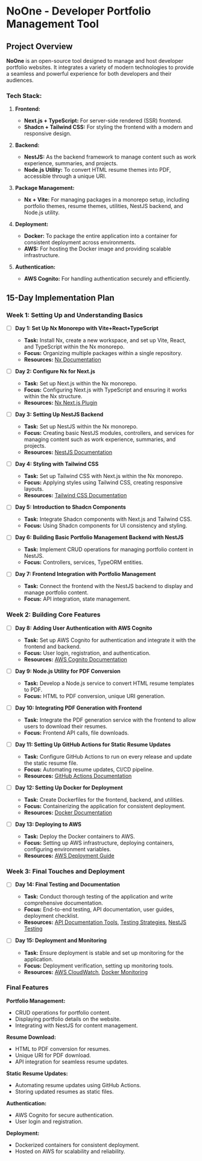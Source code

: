 # NoOne - Developer Portfolio Management Tool

## Project Overview
**NoOne** is an open-source tool designed to manage and host developer portfolio websites. It integrates a variety of modern technologies to provide a seamless and powerful experience for both developers and their audiences.

### Tech Stack:
1. **Frontend:**
   - **Next.js + TypeScript:** For server-side rendered (SSR) frontend.
   - **Shadcn + Tailwind CSS:** For styling the frontend with a modern and responsive design.

2. **Backend:**
   - **NestJS:** As the backend framework to manage content such as work experience, summaries, and projects.
   - **Node.js Utility:** To convert HTML resume themes into PDF, accessible through a unique URI.

3. **Package Management:**
   - **Nx + Vite:** For managing packages in a monorepo setup, including portfolio themes, resume themes, utilities, NestJS backend, and Node.js utility.

4. **Deployment:**
   - **Docker:** To package the entire application into a container for consistent deployment across environments.
   - **AWS:** For hosting the Docker image and providing scalable infrastructure.

5. **Authentication:**
   - **AWS Cognito:** For handling authentication securely and efficiently.

## 15-Day Implementation Plan

### Week 1: Setting Up and Understanding Basics

- [ ] **Day 1: Set Up Nx Monorepo with Vite+React+TypeScript**
  - **Task:** Install Nx, create a new workspace, and set up Vite, React, and TypeScript within the Nx monorepo.
  - **Focus:** Organizing multiple packages within a single repository.
  - **Resources:** [Nx Documentation](https://nx.dev/getting-started/intro)

- [ ] **Day 2: Configure Nx for Next.js**
  - **Task:** Set up Next.js within the Nx monorepo.
  - **Focus:** Configuring Next.js with TypeScript and ensuring it works within the Nx structure.
  - **Resources:** [Nx Next.js Plugin](https://nx.dev/packages/next)

- [ ] **Day 3: Setting Up NestJS Backend**
  - **Task:** Set up NestJS within the Nx monorepo.
  - **Focus:** Creating basic NestJS modules, controllers, and services for managing content such as work experience, summaries, and projects.
  - **Resources:** [NestJS Documentation](https://docs.nestjs.com/)

- [ ] **Day 4: Styling with Tailwind CSS**
  - **Task:** Set up Tailwind CSS with Next.js within the Nx monorepo.
  - **Focus:** Applying styles using Tailwind CSS, creating responsive layouts.
  - **Resources:** [Tailwind CSS Documentation](https://tailwindcss.com/docs)

- [ ] **Day 5: Introduction to Shadcn Components**
  - **Task:** Integrate Shadcn components with Next.js and Tailwind CSS.
  - **Focus:** Using Shadcn components for UI consistency and styling.

- [ ] **Day 6: Building Basic Portfolio Management Backend with NestJS**
  - **Task:** Implement CRUD operations for managing portfolio content in NestJS.
  - **Focus:** Controllers, services, TypeORM entities.

- [ ] **Day 7: Frontend Integration with Portfolio Management**
  - **Task:** Connect the frontend with the NestJS backend to display and manage portfolio content.
  - **Focus:** API integration, state management.

### Week 2: Building Core Features

- [ ] **Day 8: Adding User Authentication with AWS Cognito**
  - **Task:** Set up AWS Cognito for authentication and integrate it with the frontend and backend.
  - **Focus:** User login, registration, and authentication.
  - **Resources:** [AWS Cognito Documentation](https://docs.aws.amazon.com/cognito/index.html)

- [ ] **Day 9: Node.js Utility for PDF Conversion**
  - **Task:** Develop a Node.js service to convert HTML resume templates to PDF.
  - **Focus:** HTML to PDF conversion, unique URI generation.

- [ ] **Day 10: Integrating PDF Generation with Frontend**
  - **Task:** Integrate the PDF generation service with the frontend to allow users to download their resumes.
  - **Focus:** Frontend API calls, file downloads.

- [ ] **Day 11: Setting Up GitHub Actions for Static Resume Updates**
  - **Task:** Configure GitHub Actions to run on every release and update the static resume file.
  - **Focus:** Automating resume updates, CI/CD pipeline.
  - **Resources:** [GitHub Actions Documentation](https://docs.github.com/en/actions)

- [ ] **Day 12: Setting Up Docker for Deployment**
  - **Task:** Create Dockerfiles for the frontend, backend, and utilities.
  - **Focus:** Containerizing the application for consistent deployment.
  - **Resources:** [Docker Documentation](https://docs.docker.com/get-started/)

- [ ] **Day 13: Deploying to AWS**
  - **Task:** Deploy the Docker containers to AWS.
  - **Focus:** Setting up AWS infrastructure, deploying containers, configuring environment variables.
  - **Resources:** [AWS Deployment Guide](https://aws.amazon.com/getting-started/hands-on/deploy-react-app-cicd-amplify/)

### Week 3: Final Touches and Deployment

- [ ] **Day 14: Final Testing and Documentation**
  - **Task:** Conduct thorough testing of the application and write comprehensive documentation.
  - **Focus:** End-to-end testing, API documentation, user guides, deployment checklist.
  - **Resources:** [API Documentation Tools](https://swagger.io/), [Testing Strategies](https://reactjs.org/docs/testing.html), [NestJS Testing](https://docs.nestjs.com/fundamentals/testing)

- [ ] **Day 15: Deployment and Monitoring**
  - **Task:** Ensure deployment is stable and set up monitoring for the application.
  - **Focus:** Deployment verification, setting up monitoring tools.
  - **Resources:** [AWS CloudWatch](https://aws.amazon.com/cloudwatch/), [Docker Monitoring](https://docs.docker.com/config/containers/runmetrics/)

### Final Features

**Portfolio Management:**
- CRUD operations for portfolio content.
- Displaying portfolio details on the website.
- Integrating with NestJS for content management.

**Resume Download:**
- HTML to PDF conversion for resumes.
- Unique URI for PDF download.
- API integration for seamless resume updates.

**Static Resume Updates:**
- Automating resume updates using GitHub Actions.
- Storing updated resumes as static files.

**Authentication:**
- AWS Cognito for secure authentication.
- User login and registration.

**Deployment:**
- Dockerized containers for consistent deployment.
- Hosted on AWS for scalability and reliability.

